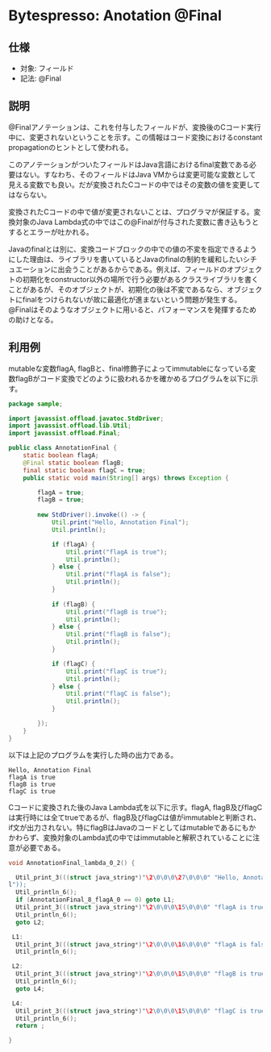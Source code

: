 Bytespresso: Anotation @Final
==

仕様
--
- 対象: フィールド
- 記法: @Final

説明
--
@Finalアノテーションは、これを付与したフィールドが、変換後のCコード実行中に、変更されないということを示す。この情報はコード変換におけるconstant propagationのヒントとして使われる。

このアノテーションがついたフィールドはJava言語におけるfinal変数である必要はない。すなわち、そのフィールドはJava VMからは変更可能な変数として見える変数でも良い。だが変換されたCコードの中ではその変数の値を変更してはならない。

変換されたCコードの中で値が変更されないことは、プログラマが保証する。変換対象のJava Lambda式の中ではこの@Finalが付与された変数に書き込もうとするとエラーが吐かれる。

Javaのfinalとは別に、変換コードブロックの中での値の不変を指定できるようにした理由は、ライブラリを書いているとJavaのfinalの制約を緩和したいシチュエーションに出会うことがあるからである。例えば、フィールドのオプジェクトの初期化をconstructor以外の場所で行う必要があるクラスライブラリを書くことがあるが、そのオブジェクトが、初期化の後は不変であるなら、オブジェクトにfinalをつけられないが故に最適化が進まないという問題が発生する。@Finalはそのようなオブジェクトに用いると、パフォーマンスを発揮するための助けとなる。


利用例
--

mutableな変数flagA, flagBと、final修飾子によってimmutableになっている変数flagBがコード変換でどのように扱われるかを確かめるプログラムを以下に示す。

```Java
package sample;

import javassist.offload.javatoc.StdDriver;
import javassist.offload.lib.Util;
import javassist.offload.Final;

public class AnnotationFinal {
	static boolean flagA;
	@Final static boolean flagB;
	final static boolean flagC = true;
    public static void main(String[] args) throws Exception {

    	flagA = true;
    	flagB = true;
    	
    	new StdDriver().invoke(() -> {
    		Util.print("Hello, Annotation Final");
    		Util.println();

    		if (flagA) {
    			Util.print("flagA is true");
        		Util.println();    			
    		} else {
    			Util.print("flagA is false");
        		Util.println();    			    			
    		}
    		
    		if (flagB) {
    			Util.print("flagB is true");
        		Util.println();    			
    		} else {
    			Util.print("flagB is false");
        		Util.println();    			    			
    		}

    		if (flagC) {
    			Util.print("flagC is true");
        		Util.println();    			
    		} else {
    			Util.print("flagC is false");
        		Util.println();    			    			
    		}

    	});    	
    }
}
```


以下は上記のプログラムを実行した時の出力である。

```
Hello, Annotation Final
flagA is true
flagB is true
flagC is true
```

Cコードに変換された後のJava Lambda式を以下に示す。flagA, flagB及びflagCは実行時には全てtrueであるが、flagB及びflagCは値がimmutableと判断され、if文が出力されない。特にflagBはJavaのコードとしてはmutableであるにもかかわらず、変換対象のLambda式の中ではimmutableと解釈されていることに注意が必要である。

```C
void AnnotationFinal_lambda_0_2() {

  Util_print_3(((struct java_string*)"\2\0\0\0\27\0\0\0" "Hello, Annotation Fina
l"));
  Util_println_6();
  if (AnnotationFinal_8_flagA_0 == 0) goto L1;
  Util_print_3(((struct java_string*)"\2\0\0\0\15\0\0\0" "flagA is true"));
  Util_println_6();
  goto L2;

 L1:
  Util_print_3(((struct java_string*)"\2\0\0\0\16\0\0\0" "flagA is false"));
  Util_println_6();

 L2:
  Util_print_3(((struct java_string*)"\2\0\0\0\15\0\0\0" "flagB is true"));
  Util_println_6();
  goto L4;

 L4:
  Util_print_3(((struct java_string*)"\2\0\0\0\15\0\0\0" "flagC is true"));
  Util_println_6();
  return ;

}
```
